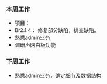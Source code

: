 ### 本周工作
* 项目：
* Br2.1.4： 修复部分缺陷，排查缺陷。
* 熟悉admin业务
* 调研声网白板功能

### 下周工作
* 熟悉admin业务，确定细节及数据结构








